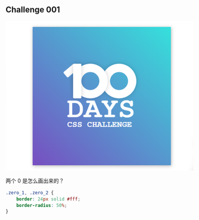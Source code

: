 ## Challenge 001

![](./src/001/img.png)

两个 0 是怎么画出来的？

```css
.zero_1, .zero_2 {
    border: 24px solid #fff;
    border-radius: 50%;
}
```